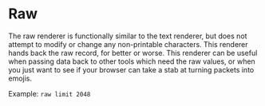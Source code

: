 # Raw

The raw renderer is functionally similar to the text renderer, but does not attempt to modify or change any non-printable characters. This renderer hands back the raw record, for better or worse. This renderer can be useful when passing data back to other tools which need the raw values, or when you just want to see if your browser can take a stab at turning packets into emojis.

Example: `raw limit 2048`